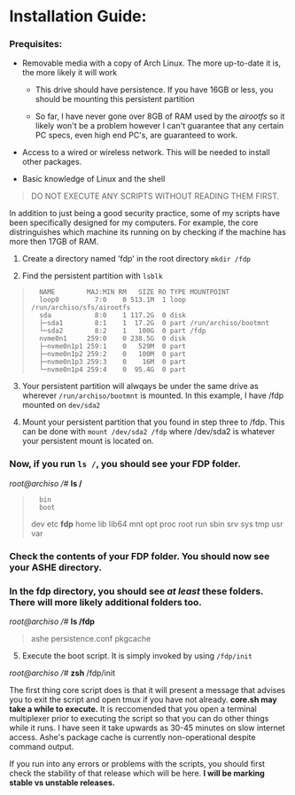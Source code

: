# Installation Guide:

### Prequisites:

* Removable media with a copy of Arch Linux.  The more up-to-date it is, the more likely it will work

	* This drive should have persistence.  If you have 16GB or less, you should be mounting this persistent partition

	* So far, I have never gone over 8GB of RAM used by the *airootfs* so it
	likely won't be a problem however I can't guarantee that any certain PC
	specs, even high end PC's, are guaranteed to work.

* Access to a wired or wireless network.  This will be needed to install other packages.

* Basic knowledge of Linux and the shell

> DO NOT EXECUTE ANY SCRIPTS WITHOUT READING THEM FIRST.

In addition to just being a good security practice, some of my scripts have been
specifically designed for my computers.  For example, the core distringuishes
which machine its running on by checking if the machine has more then 17GB of RAM.

1. Create a directory named 'fdp' in the root directory `mkdir /fdp`

2. Find the persistent partition with `lsblk`

>		NAME        MAJ:MIN RM   SIZE RO TYPE MOUNTPOINT
>		loop0         7:0    0 513.1M  1 loop /run/archiso/sfs/airootfs
>		sda           8:0    1 117.2G  0 disk 
>		├─sda1        8:1    1  17.2G  0 part /run/archiso/bootmnt
>		└─sda2        8:2    1   100G  0 part /fdp
>		nvme0n1     259:0    0 238.5G  0 disk 
>		├─nvme0n1p1 259:1    0   529M  0 part 
>		├─nvme0n1p2 259:2    0   100M  0 part 
>		├─nvme0n1p3 259:3    0    16M  0 part 
>		└─nvme0n1p4 259:4    0  95.4G  0 part 

3. Your persistent partition will alwqays be under the same drive as
	wherever `/run/archiso/bootmnt` is mounted.  In this example, I have /fdp mounted
	on `dev/sda2`

4. Mount your persistent partition that you found in step three to /fdp.  This can
	be done with `mount /dev/sda2 /fdp` where /dev/sda2 is whatever your persistent
	mount is located on.

### Now, if you run `ls /`, you should see your FDP folder.

 *root@archiso /#* **ls /**
       
>       bin
>       boot 
>	dev 
>	etc 
>	**fdp**
>	home 
>	lib 
>	lib64 
>	mnt 
>	opt
>	proc 
>	root 
>	run 
>	sbin 
>	srv 
>	sys 
>	tmp 
>	usr 
>	var

### Check the contents of your FDP folder.  You should now see your ASHE directory.

### In the fdp directory, you should see *at least* these folders.  There will more likely additional folders too.

*root@archiso /#* **ls /fdp**
	
> 	ashe
> 	persistence.conf
> 	pkgcache

5. Execute the boot script.  It is simply invoked by using `/fdp/init`

*root@archiso /#* **zsh** /fdp/init

The first thing core script does is that it will present a message that advises you to exit
the script and open tmux if you have not already.  **core.sh may take a while to execute.**
It is reccomended that you open a terminal multiplexer prior to executing the script so that
you can do other things while it runs.  I have seen it take upwards as 30-45 minutes on slow
internet access.  Ashe's package cache is currently non-operational despite command output.

If you run into any errors or problems with the scripts, you should first check the stability
of that release which will be here.  **I will be marking stable vs unstable releases.**
